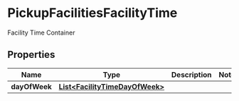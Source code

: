 

# PickupFacilitiesFacilityTime

Facility Time Container

## Properties

| Name | Type | Description | Notes |
|------------ | ------------- | ------------- | -------------|
|**dayOfWeek** | [**List&lt;FacilityTimeDayOfWeek&gt;**](FacilityTimeDayOfWeek.md) |  |  |



